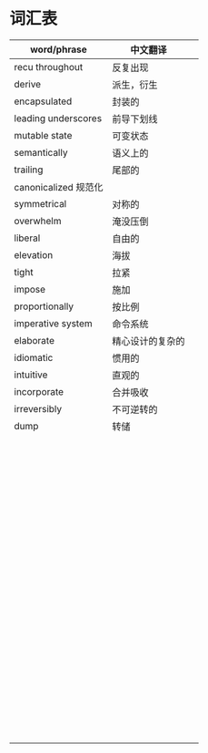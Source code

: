 # 词汇表

| word/phrase                          | 中文翻译         |     |
| ------------------------------------ | ---------------- | --- |
| recu throughout                      | 反复出现         |     |
| derive                               | 派生，衍生       |     |
| encapsulated                         | 封装的           |     |
| leading underscores                  | 前导下划线       |     |
| mutable state                        | 可变状态         |     |
| semantically                         | 语义上的         |     |
| trailing                             | 尾部的           |     |
| canonicalized                 规范化 |                  |     |
| symmetrical                          | 对称的           |     |
| overwhelm                            | 淹没压倒         |     |
| liberal                              | 自由的           |     |
| elevation                            | 海拔             |     |
| tight                                | 拉紧             |     |
| impose                               | 施加             |     |
| proportionally                       | 按比例           |     |
| imperative system                    | 命令系统         |     |
| elaborate                            | 精心设计的复杂的 |     |
| idiomatic                            | 惯用的           |     |
| intuitive                            | 直观的           |     |
| incorporate                          | 合并吸收         |     |
| irreversibly                         | 不可逆转的       |     |
|dump                                      |        转储          |     |
|                                      |                  |     |
|                                      |                  |     |
|                                      |                  |     |
|                                      |                  |     |
|                                      |                  |     |
|                                      |                  |     |
|                                      |                  |     |
|                                      |                  |     |
|                                      |                  |     |
|                                      |                  |     |
|                                      |                  |     |
|                                      |                  |     |
|                                      |                  |     |
|                                      |                  |     |
|                                      |                  |     |
|                                      |                  |     |
|                                      |                  |     |
|                                      |                  |     |
|                                      |                  |     |
|                                      |                  |     |
|                                      |                  |     |
|                                      |                  |     |
|                                      |                  |     |
|                                      |                  |     |
|                                      |                  |     |
|                                      |                  |     |
|                                      |                  |     |
|                                      |                  |     |
|                                      |                  |     |
|                                      |                  |     |
|                                      |                  |     |
|                                      |                  |     |
|                                      |                  |     |
|                                      |                  |     |
|                                      |                  |     |
|                                      |                  |     |
|                                      |                  |     |
|                                      |                  |     |
|                                      |                  |     |
|                                      |                  |     |
|                                      |                  |     |
|                                      |                  |     |
|                                      |                  |     |
|                                      |                  |     |
|                                      |                  |     |
|                                      |                  |     |
|                                      |                  |     |
|                                      |                  |     |
|                                      |                  |     |
|                                      |                  |     |
|                                      |                  |     |
|                                      |                  |     |
|                                      |                  |     |
|                                      |                  |     |
|                                      |                  |     |
|                                      |                  |     |
|                                      |                  |     |
|                                      |                  |     |
|                                      |                  |     |
|                                      |                  |     |
|                                      |                  |     |
|                                      |                  |     |
|                                      |                  |     |
|                                      |                  |     |
|                                      |                  |     |
|                                      |                  |     |
|                                      |                  |     |
|                                      |                  |     |
|                                      |                  |     |
|                                      |                  |     |
|                                      |                  |     |
|                                      |                  |     |
|                                      |                  |     |
|                                      |                  |     |
|                                      |                  |     |
|                                      |                  |     |
|                                      |                  |     |
|                                      |                  |     |
|                                      |                  |     |
|                                      |                  |     |
|                                      |                  |     |
|                                      |                  |     |
|                                      |                  |     |
|                                      |                  |     |
|                                      |                  |     |
|                                      |                  |     |
|                                      |                  |     |
|                                      |                  |     |
|                                      |                  |     |
|                                      |                  |     |
